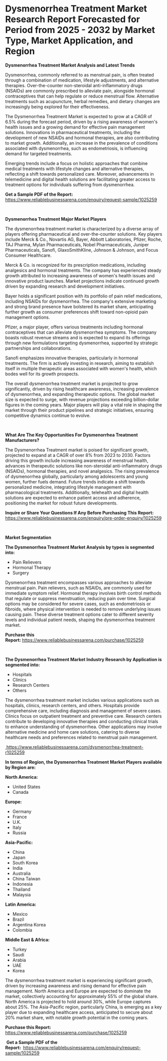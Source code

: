 <p><h1>Dysmenorrhea Treatment Market Research Report Forecasted for Period from 2025 -  2032 by Market Type, Market Application, and Region</h1></p><p><strong>Dysmenorrhea Treatment Market Analysis and Latest Trends</strong></p>
<p><p>Dysmenorrhea, commonly referred to as menstrual pain, is often treated through a combination of medication, lifestyle adjustments, and alternative therapies. Over-the-counter non-steroidal anti-inflammatory drugs (NSAIDs) are commonly prescribed to alleviate pain, alongside hormonal contraceptives that can help regulate or reduce menstrual flow. Alternative treatments such as acupuncture, herbal remedies, and dietary changes are increasingly being explored for their effectiveness.</p><p>The Dysmenorrhea Treatment Market is expected to grow at a CAGR of 6.5% during the forecast period, driven by a rising awareness of women's health issues and a growing demand for effective pain management solutions. Innovations in pharmaceutical treatments, including the development of new NSAIDs and hormonal therapies, are also contributing to market growth. Additionally, an increase in the prevalence of conditions associated with dysmenorrhea, such as endometriosis, is influencing demand for targeted treatments. </p><p>Emerging trends include a focus on holistic approaches that combine medical treatments with lifestyle changes and alternative therapies, reflecting a shift towards personalized care. Moreover, advancements in telemedicine and digital health solutions are facilitating greater access to treatment options for individuals suffering from dysmenorrhea.</p></p>
<p><strong>Get a Sample PDF of the Report:&nbsp;</strong> <a href="https://www.reliablebusinessarena.com/enquiry/request-sample/1025259?utm_campaign=2185&utm_medium=2&utm_source=Github&utm_content=ia&utm_term=18042025&utm_id=dysmenorrhea-treatment">https://www.reliablebusinessarena.com/enquiry/request-sample/1025259</a></p>
<p>&nbsp;</p>
<p><strong>Dysmenorrhea Treatment Major Market Players</strong></p>
<p><p>The dysmenorrhea treatment market is characterized by a diverse array of players offering pharmaceutical and over-the-counter solutions. Key players include Merck & Co., Novartis AG, Bayer, Abbott Laboratories, Pfizer, Roche, TAJ Pharma, Mylan Pharmaceuticals, Nobel Pharmaceuticals, Juniper Pharmaceuticals, Sanofi, GlaxoSmithKline, Johnson & Johnson, and Focus Consumer Healthcare.</p><p>Merck & Co. is recognized for its prescription medications, including analgesics and hormonal treatments. The company has experienced steady growth attributed to increasing awareness of women's health issues and innovative product launches. Market projections indicate continued growth driven by expanding research and development initiatives.</p><p>Bayer holds a significant position with its portfolio of pain relief medications, including NSAIDs for dysmenorrhea. The company's extensive marketing and strong brand presence have bolstered its market share, anticipating further growth as consumer preferences shift toward non-opioid pain management options.</p><p>Pfizer, a major player, offers various treatments including hormonal contraceptives that can alleviate dysmenorrhea symptoms. The company boasts robust revenue streams and is expected to expand its offerings through new formulations targeting dysmenorrhea, supported by strategic partnerships and collaborations.</p><p>Sanofi emphasizes innovative therapies, particularly in hormonal treatments. The firm is actively investing in research, aiming to establish itself in multiple therapeutic areas associated with women's health, which bodes well for its growth prospects.</p><p>The overall dysmenorrhea treatment market is projected to grow significantly, driven by rising healthcare awareness, increasing prevalence of dysmenorrhea, and expanding therapeutic options. The global market size is expected to surge, with revenue projections exceeding billion-dollar figures in the coming years. Major players will play a vital role in shaping the market through their product pipelines and strategic initiatives, ensuring competitive dynamics continue to evolve.</p></p>
<p>&nbsp;</p>
<p><strong>What Are The Key Opportunities For Dysmenorrhea Treatment Manufacturers?</strong></p>
<p><p>The Dysmenorrhea Treatment market is poised for significant growth, projected to expand at a CAGR of over 8% from 2023 to 2030. Factors driving this growth include increasing awareness of menstrual health, advances in therapeutic solutions like non-steroidal anti-inflammatory drugs (NSAIDs), hormonal therapies, and novel analgesics. The rising prevalence of dysmenorrhea globally, particularly among adolescents and young women, further fuels demand. Future trends indicate a shift towards personalized medicine, integrating lifestyle management with pharmacological treatments. Additionally, telehealth and digital health solutions are expected to enhance patient access and adherence, positioning the market for robust future developments.</p></p>
<p><strong>Inquire or Share Your Questions If Any Before Purchasing This Report:</strong> <a href="https://www.reliablebusinessarena.com/enquiry/pre-order-enquiry/1025259?utm_campaign=2185&utm_medium=2&utm_source=Github&utm_content=ia&utm_term=18042025&utm_id=dysmenorrhea-treatment">https://www.reliablebusinessarena.com/enquiry/pre-order-enquiry/1025259</a></p>
<p>&nbsp;</p>
<p><strong>Market Segmentation</strong></p>
<p><strong>The Dysmenorrhea Treatment Market Analysis by types is segmented into:</strong></p>
<p><ul><li>Pain Relievers</li><li>Hormonal Therapy</li><li>Surgery</li></ul></p>
<p><p>Dysmenorrhea treatment encompasses various approaches to alleviate menstrual pain. Pain relievers, such as NSAIDs, are commonly used for immediate symptom relief. Hormonal therapy involves birth control methods that regulate or suppress menstruation, reducing pain over time. Surgical options may be considered for severe cases, such as endometriosis or fibroids, where physical intervention is needed to remove underlying issues causing pain. These diverse treatment options cater to different severity levels and individual patient needs, shaping the dysmenorrhea treatment market.</p></p>
<p><strong>Purchase this Report:&nbsp;</strong><a href="https://www.reliablebusinessarena.com/purchase/1025259?utm_campaign=2185&utm_medium=2&utm_source=Github&utm_content=ia&utm_term=18042025&utm_id=dysmenorrhea-treatment">https://www.reliablebusinessarena.com/purchase/1025259</a></p>
<p>&nbsp;</p>
<p><strong>The Dysmenorrhea Treatment Market Industry Research by Application is segmented into:</strong></p>
<p><ul><li>Hospitals</li><li>Clinics</li><li>Research Centers</li><li>Others</li></ul></p>
<p><p>The dysmenorrhea treatment market includes various applications such as hospitals, clinics, research centers, and others. Hospitals provide comprehensive care, including diagnosis and management of severe cases. Clinics focus on outpatient treatment and preventive care. Research centers contribute to developing innovative therapies and conducting clinical trials to enhance understanding of dysmenorrhea. Other applications may involve alternative medicine and home care solutions, catering to diverse healthcare needs and preferences related to menstrual pain management.</p></p>
<p><a href="https://www.reliablebusinessarena.com/dysmenorrhea-treatment-r1025259?utm_campaign=2185&utm_medium=2&utm_source=Github&utm_content=ia&utm_term=18042025&utm_id=dysmenorrhea-treatment">&nbsp;https://www.reliablebusinessarena.com/dysmenorrhea-treatment-r1025259</a></p>
<p><strong>In terms of Region, the Dysmenorrhea Treatment Market Players available by Region are:</strong></p>
<p>
    <p> <strong> North America: </strong>
        <ul>
            <li>United States</li>
            <li>Canada</li>
        </ul>
        </p> 
    <p> <strong> Europe: </strong>
        <ul>
            <li>Germany</li>
            <li>France</li>
            <li>U.K.</li>
            <li>Italy</li>
            <li>Russia</li>
        </ul>
        </p> 
    <p> <strong> Asia-Pacific: </strong>
        <ul>
            <li>China</li>
            <li>Japan</li>
            <li>South Korea</li>
            <li>India</li>
            <li>Australia</li>
            <li>China Taiwan</li>
            <li>Indonesia</li>
            <li>Thailand</li>
            <li>Malaysia</li>
        </ul>
        </p> 
    <p> <strong> Latin America: </strong>
        <ul>
            <li>Mexico</li>
            <li>Brazil</li>
            <li>Argentina Korea</li>
            <li>Colombia</li>
        </ul>
        </p> 
    <p> <strong> Middle East & Africa: </strong>
        <ul>
            <li>Turkey</li>
            <li>Saudi</li>
            <li>Arabia</li>
            <li>UAE</li>
            <li>Korea</li>
        </ul>
    </p>
    </p>
<p><p>The dysmenorrhea treatment market is experiencing significant growth, driven by increasing awareness and rising demand for effective pain management. North America and Europe are expected to dominate the market, collectively accounting for approximately 55% of the global share. North America is projected to hold around 30%, while Europe captures about 25%. The Asia-Pacific region, particularly China, is emerging as a key player due to expanding healthcare access, anticipated to secure about 20% market share, with notable growth potential in the coming years.</p></p>
<p><strong>Purchase this Report: </strong><a href="https://www.reliablebusinessarena.com/purchase/1025259?utm_campaign=2185&utm_medium=2&utm_source=Github&utm_content=ia&utm_term=18042025&utm_id=dysmenorrhea-treatment">https://www.reliablebusinessarena.com/purchase/1025259</a></p>
<p>&nbsp;<strong>Get a Sample PDF of the Report:&nbsp;&nbsp;</strong><a href="https://www.reliablebusinessarena.com/enquiry/request-sample/1025259?utm_campaign=2185&utm_medium=2&utm_source=Github&utm_content=ia&utm_term=18042025&utm_id=dysmenorrhea-treatment">https://www.reliablebusinessarena.com/enquiry/request-sample/1025259</a></p>
<p><strong></strong></p>
<p><p></p><p></p><p></p></p>
